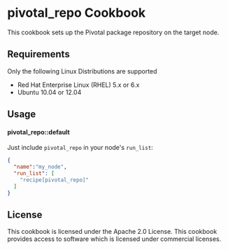pivotal_repo Cookbook
=====================
This cookbook sets up the Pivotal package repository on the target node.

Requirements
------------

Only the following Linux Distributions are supported
- Red Hat Enterprise Linux (RHEL) 5.x or 6.x
- Ubuntu 10.04 or 12.04

Usage
-----
#### pivotal_repo::default
Just include `pivotal_repo` in your node's `run_list`:

```json
{
  "name":"my_node",
  "run_list": [
    "recipe[pivotal_repo]"
  ]
}
```

License
-------------------
This cookbook is licensed under the Apache 2.0 License. This cookbook provides access to software which is licensed under commercial licenses.
